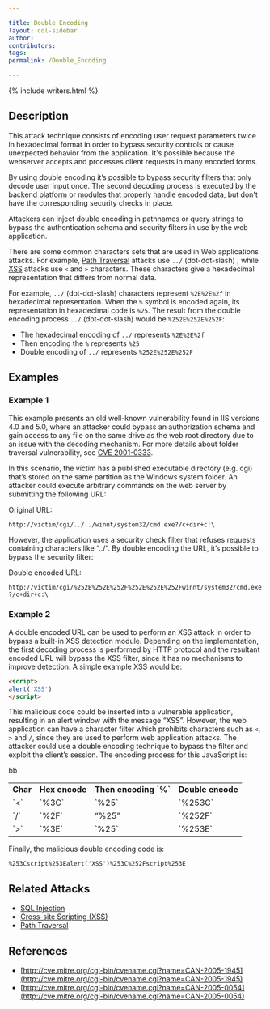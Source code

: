 ```yaml
---

title: Double Encoding
layout: col-sidebar
author:
contributors:
tags:
permalink: /Double_Encoding

---
```


{% include writers.html %}

## Description

This attack technique consists of encoding user request parameters twice in hexadecimal format in order to bypass security controls or cause
unexpected behavior from the application. It's possible because the webserver accepts and processes client requests in many encoded forms.

By using double encoding it’s possible to bypass security filters that only decode user input once. The second decoding process is executed by the backend platform or modules that properly handle encoded data, but don't have the corresponding security checks in place.

Attackers can inject double encoding in pathnames or query strings to bypass the authentication schema and security filters in use by the web application.

There are some common characters sets that are used in Web applications attacks. For example, [Path Traversal](/attacks/Path_Traversal)
attacks use `../` (dot-dot-slash) , while [XSS](/attacks/xss) attacks use `<` and `>` characters. These characters give a hexadecimal representation that differs from normal data.

For example, `../` (dot-dot-slash) characters represent `%2E%2E%2f` in hexadecimal representation. When the `%` symbol is encoded again, its representation in hexadecimal code is `%25`. The result from the double encoding process `../` (dot-dot-slash) would be `%252E%252E%252F`:

- The hexadecimal encoding of `../` represents `%2E%2E%2f`
- Then encoding the `%` represents `%25`
- Double encoding of `../` represents `%252E%252E%252F`

## Examples

### Example 1

This example presents an old well-known vulnerability found in IIS versions 4.0 and 5.0, where an attacker could bypass an authorization
schema and gain access to any file on the same drive as the web root directory due to an issue with the decoding mechanism. For more details
about folder traversal vulnerability, see [CVE 2001-0333](http://cve.mitre.org/cgi-bin/cvename.cgi?name=CVE-2001-0333).

In this scenario, the victim has a published executable directory (e.g. cgi) that’s stored on the same partition as the Windows system folder. An attacker could execute arbitrary commands on the web server by submitting the following URL:

Original URL:

`http://victim/cgi/../../winnt/system32/cmd.exe?/c+dir+c:\`

However, the application uses a security check filter that refuses requests containing characters like “../”. By double encoding the URL,
it’s possible to bypass the security filter:

Double encoded URL:

`http://victim/cgi/%252E%252E%252F%252E%252E%252Fwinnt/system32/cmd.exe?/c+dir+c:\ `

### Example 2

A double encoded URL can be used to perform an XSS attack in order to bypass a built-in XSS detection module. Depending on the implementation, the first decoding process is performed by HTTP protocol and the resultant encoded URL will bypass the XSS filter, since it has no mechanisms to improve detection. A simple example XSS would be:

```html
<script>
alert('XSS')
</script>
```

This malicious code could be inserted into a vulnerable application, resulting in an alert window with the message “XSS”. However, the web
application can have a character filter which prohibits characters such as `<`, `>` and `/`, since they are used to perform web application attacks. The attacker could use a double encoding technique to bypass the filter and exploit the client’s session. The encoding process for this JavaScript is:

<table >
<tr>
<td colspan=30>
<b> Char </b>
</td>
<td colspan=40>
<b> Hex encode </b>
</td>
<td colspan=50%>
<b> Then encoding `%`</b>
</td>
<td colspan=50%>
<b> Double encode </b>
</td>
</tr>
<tr>
<td colspan=30>
`<`
</td>
<td colspan=40>
`%3C`
</td>
<td colspan=50%>
`%25`
</td>
<td colspan=50%>
`%253C`
</td>
</tr>
<tr>
<td colspan=30>
`/`
</td>
<td colspan=40>
`%2F`
</td>
<td colspan=50%>
“%25”
</td>
<td colspan=50%>
`%252F`
</td>
</tr>b<tr>b<td colspan=30>
`>`
</td>
<td colspan=40>
`%3E`
</td>
<td colspan=50%>
`%25`
</td>
<td colspan=50%>
`%253E`
</td>
</tr>
</table>

Finally, the malicious double encoding code is:

`%253Cscript%253Ealert('XSS')%253C%252Fscript%253E`

## Related Attacks

- [SQL Injection](/attacks/SQL_Injection)
- [Cross-site Scripting (XSS)](/attacks/xss)
- [Path Traversal](/attacks/Path_Traversal)

## References

- [http://cve.mitre.org/cgi-bin/cvename.cgi?name=CAN-2005-1945](http://cve.mitre.org/cgi-bin/cvename.cgi?name=CAN-2005-1945)
- [http://cve.mitre.org/cgi-bin/cvename.cgi?name=CAN-2005-0054](http://cve.mitre.org/cgi-bin/cvename.cgi?name=CAN-2005-0054)
